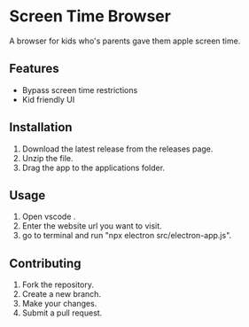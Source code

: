 # Screen Time Browser
 

 A browser for kids who's parents gave them apple screen time.
 

 ## Features
 

 *  Bypass screen time restrictions
 *  Kid friendly UI
 

 ## Installation
 

 1. Download the latest release from the releases page.
 2. Unzip the file.
 3. Drag the app to the applications folder.
 

 ## Usage
 

 1. Open vscode .
 2. Enter the website url you want to visit.
 3. go to terminal and run "npx electron src/electron-app.js".
 

 ## Contributing
 

 1. Fork the repository.
 2. Create a new branch.
 3. Make your changes.
 4. Submit a pull request.